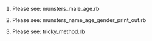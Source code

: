 1. Please see: munsters_male_age.rb

2. Please see: munsters_name_age_gender_print_out.rb

3. Please see: tricky_method.rb
